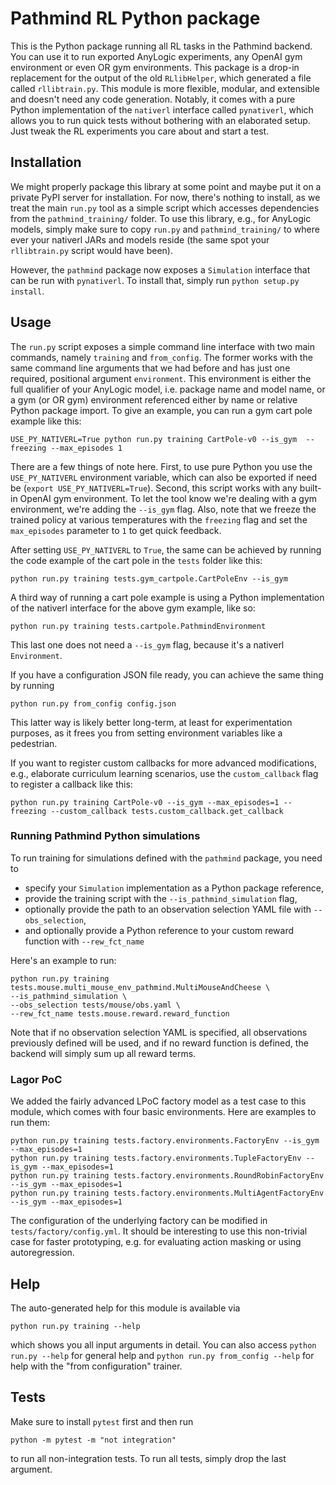 # Pathmind RL Python package

This is the Python package running all RL tasks in the Pathmind backend. You
can use it to run exported AnyLogic experiments, any OpenAI gym environment or
even OR gym environments. This package is a drop-in replacement for the output
of the old `RLlibHelper`, which generated a file called `rllibtrain.py`. This
module is more flexible, modular, and extensible and doesn't need any code
generation. Notably, it comes with a pure Python implementation of the
`nativerl` interface called `pynativerl`, which allows you to run quick tests without bothering
with an elaborated setup. Just tweak the RL experiments you care about and
start a test.

## Installation

We might properly package this library at some point and maybe put it on a
private PyPI server for installation. For now, there's nothing to install,
as we treat the main `run.py` tool as a simple script which accesses dependencies
from the `pathmind_training/` folder. To use this library, e.g., for AnyLogic models,
simply make sure to copy `run.py` and `pathmind_training/` to where ever your nativerl
JARs and models reside (the same spot your `rllibtrain.py` script would have
been).

However, the `pathmind` package now exposes a `Simulation` interface that can
be run with `pynativerl`. To install that, simply run `python setup.py install`.

## Usage

The `run.py` script exposes a simple command line interface with two main
commands, namely `training` and `from_config`. The former works with the same
command line arguments that we had before and has just one required, positional
argument `environment`. This environment is either the full qualifier of your
AnyLogic model, i.e. package name and model name, or a gym (or OR gym) environment
referenced either by name or relative Python package import. To give an
example, you can run a gym cart pole example like this:

```shell
USE_PY_NATIVERL=True python run.py training CartPole-v0 --is_gym  --freezing --max_episodes 1
```

There are a few things of note here. First, to use pure Python you use
the `USE_PY_NATIVERL` environment variable, which can also be exported if
need be (`export USE_PY_NATIVERL=True`). Second, this script works with any
built-in OpenAI gym environment. To let the tool know we're dealing with a
gym environment, we're adding the `--is_gym` flag. Also, note that we freeze
the trained policy at various temperatures with the `freezing` flag and set
the `max_episodes` parameter to `1` to get quick feedback.

After setting `USE_PY_NATIVERL`
to `True`, the same can be achieved by running the code example of the
cart pole in the `tests` folder like this:

```shell
python run.py training tests.gym_cartpole.CartPoleEnv --is_gym
```

A third way of running a cart pole example is using a Python implementation
of the nativerl interface for the above gym example, like so:

```shell
python run.py training tests.cartpole.PathmindEnvironment
```

This last one does not need a `--is_gym` flag, because it's a nativerl
`Environment`.

If you have a configuration JSON file ready, you can achieve the same thing
by running

```shell
python run.py from_config config.json
```

This latter way is likely better long-term, at least for experimentation purposes,
as it frees you from setting environment variables like a pedestrian.

If you want to register custom callbacks for more advanced modifications, e.g., elaborate
curriculum learning scenarios, use the `custom_callback` flag to register a callback like
this:

```shell
python run.py training CartPole-v0 --is_gym --max_episodes=1 --freezing --custom_callback tests.custom_callback.get_callback
```

### Running Pathmind Python simulations

To run training for simulations defined with the `pathmind` package, you need to

- specify your `Simulation` implementation as a Python package reference,
- provide the training script with the `--is_pathmind_simulation` flag,
- optionally provide the path to an observation selection YAML file with `--obs_selection`,
- and optionally provide a Python reference to your custom reward function with `--rew_fct_name`

Here's an example to run:

```shell
python run.py training tests.mouse.multi_mouse_env_pathmind.MultiMouseAndCheese \
--is_pathmind_simulation \
--obs_selection tests/mouse/obs.yaml \
--rew_fct_name tests.mouse.reward.reward_function
```

Note that if no observation selection YAML is specified, all observations previously defined will be used, and if
no reward function is defined, the backend will simply sum up all reward terms.

### Lagor PoC

We added the fairly advanced LPoC factory model as a test case to this module, which
comes with four basic environments. Here are examples to run them:

```shell
python run.py training tests.factory.environments.FactoryEnv --is_gym --max_episodes=1
python run.py training tests.factory.environments.TupleFactoryEnv --is_gym --max_episodes=1
python run.py training tests.factory.environments.RoundRobinFactoryEnv --is_gym --max_episodes=1
python run.py training tests.factory.environments.MultiAgentFactoryEnv --is_gym --max_episodes=1
```

The configuration of the underlying factory can be modified in `tests/factory/config.yml`.
It should be interesting to use this non-trivial case for faster prototyping, e.g. for
evaluating action masking or using autoregression.

## Help

The auto-generated help for this module is available via

```shell
python run.py training --help
```

which shows you all input arguments in detail. You can also access
`python run.py --help` for general help and `python run.py from_config --help`
for help with the "from configuration" trainer.

## Tests

Make sure to install `pytest` first and then run

```shell
python -m pytest -m "not integration"
```

to run all non-integration tests. To run all tests, simply drop the last argument.
